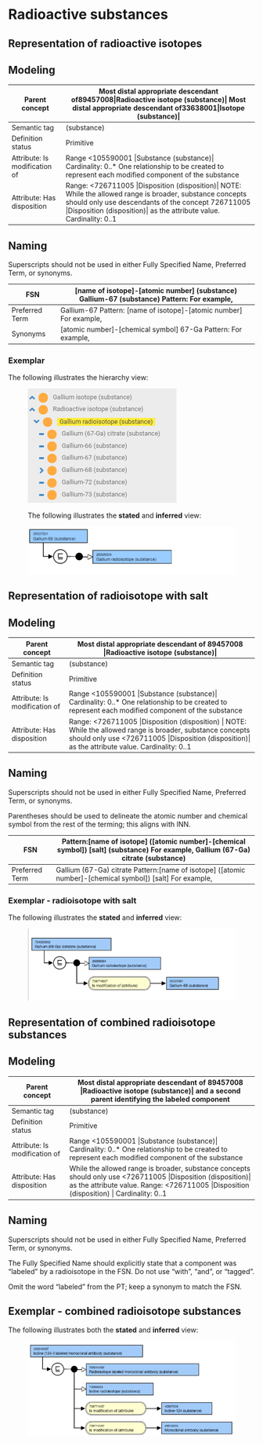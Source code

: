 # Radioactive substances

## Representation of radioactive isotopes

## Modeling

| Parent concept | Most distal appropriate descendant of89457008\|Radioactive isotope (substance)\| Most distal appropriate descendant of33638001\|Isotope (substance)\| |
|---|---|
| Semantic tag | (substance) |
| Definition status | Primitive |
| Attribute: Is modification of | Range <105590001 \|Substance (substance)\| Cardinality: 0..* One relationship to be created to represent each modified component of the substance |
| Attribute: Has disposition | Range: <726711005 \|Disposition (disposition)\| NOTE: While the allowed range is broader, substance concepts should only use descendants of the concept 726711005 \|Disposition (disposition)\| as the attribute value. Cardinality: 0..1 |

## Naming

Superscripts should not be used in either Fully Specified Name, Preferred Term, or synonyms.

| FSN | [name of isotope]-[atomic number] (substance) Gallium-67 (substance) Pattern: For example, |
|---|---|
| Preferred Term | Gallium-67 Pattern: [name of isotope]-[atomic number] For example, |
| Synonyms | [atomic number]-[chemical symbol] 67-Ga Pattern: For example, |

### Exemplar

The following illustrates the hierarchy view:

<figure><img src="images/179931983.png" alt="" title=""><figcaption><p>The following illustrates the <strong>stated</strong> and <strong>inferred</strong> view:</p></figcaption></figure>

  

<figure><img src="images/179931993.png" alt="" title=""></figure>

## Representation of radioisotope with salt

## Modeling

| Parent concept | Most distal appropriate descendant of 89457008 \|Radioactive isotope (substance)\| |
|---|---|
| Semantic tag | (substance) |
| Definition status | Primitive |
| Attribute: Is modification of | Range <105590001 \|Substance (substance)\| Cardinality: 0..* One relationship to be created to represent each modified component of the substance |
| Attribute: Has disposition | Range: <726711005 \|Disposition (disposition) \| NOTE: While the allowed range is broader, substance concepts should only use <726711005 \|Disposition (disposition)\| as the attribute value. Cardinality: 0..1 |

## Naming

Superscripts should not be used in either Fully Specified Name, Preferred Term, or synonyms.

Parentheses should be used to delineate the atomic number and chemical symbol from the rest of the terming; this aligns with INN. 

| FSN | Pattern:[name of isotope] ([atomic number]-[chemical symbol]) [salt] (substance) For example, Gallium (67-Ga) citrate (substance) |
|---|---|
| Preferred Term | Gallium (67-Ga) citrate Pattern:[name of isotope] ([atomic number]-[chemical symbol]) [salt] For example, |

### Exemplar - radioisotope with salt

The following illustrates the **stated** and **inferred** view:

<figure><img src="images/179931982.png" alt="" title=""></figure>

## Representation of combined radioisotope substances

## Modeling 

| Parent concept | Most distal appropriate descendant of 89457008 \|Radioactive isotope (substance)\| and a second parent identifying the labeled component |
|---|---|
| Semantic tag | (substance) |
| Definition status | Primitive |
| Attribute: Is modification of | Range <105590001 \|Substance (substance)\| Cardinality: 0..* One relationship to be created to represent each modified component of the substance |
| Attribute: Has disposition | While the allowed range is broader, substance concepts should only use <726711005 \|Disposition (disposition)\| as the attribute value. Range: <726711005 \|Disposition (disposition) \| Cardinality: 0..1 |

## Naming

Superscripts should not be used in either Fully Specified Name, Preferred Term, or synonyms.

The Fully Specified Name should explicitly state that a component was “labeled” by a radioisotope in the FSN. Do not use “with”, “and”, or “tagged”. 

Omit the word “labeled” from the PT; keep a synonym to match the FSN. 

## Exemplar - combined radioisotope substances

The following illustrates both the **stated** and **inferred** view:

<figure><img src="images/179931981.png" alt="" title=""></figure>

  

